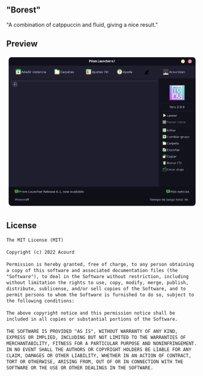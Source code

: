 <!--
SPDX-FileCopyrightText: "2022" Acourd"

SPDX-License-Identifier: CC0-1.0
-->

"Borest"
---
"A combination of catppuccin and fluid, giving a nice result."

## Preview
![Borest Preview](preview.png)

## License
```
The MIT License (MIT)

Copyright (c) 2022 Acourd

Permission is hereby granted, free of charge, to any person obtaining a copy of this software and associated documentation files (the "Software"), to deal in the Software without restriction, including without limitation the rights to use, copy, modify, merge, publish, distribute, sublicense, and/or sell copies of the Software, and to permit persons to whom the Software is furnished to do so, subject to the following conditions:

The above copyright notice and this permission notice shall be included in all copies or substantial portions of the Software.

THE SOFTWARE IS PROVIDED "AS IS", WITHOUT WARRANTY OF ANY KIND, EXPRESS OR IMPLIED, INCLUDING BUT NOT LIMITED TO THE WARRANTIES OF MERCHANTABILITY, FITNESS FOR A PARTICULAR PURPOSE AND NONINFRINGEMENT. IN NO EVENT SHALL THE AUTHORS OR COPYRIGHT HOLDERS BE LIABLE FOR ANY CLAIM, DAMAGES OR OTHER LIABILITY, WHETHER IN AN ACTION OF CONTRACT, TORT OR OTHERWISE, ARISING FROM, OUT OF OR IN CONNECTION WITH THE SOFTWARE OR THE USE OR OTHER DEALINGS IN THE SOFTWARE.
```
